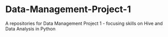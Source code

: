 # Data-Management-Project-1
A repositories for Data Management Project 1 - focusing skills on Hive and Data Analysis in Python
